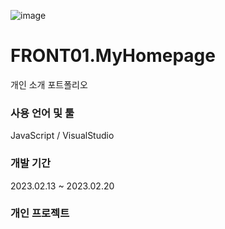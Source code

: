 ![image](https://user-images.githubusercontent.com/121071418/233332126-02b6c0e8-2754-4d45-a125-71952ea91364.png)


# FRONT01.MyHomepage
개인 소개 포트폴리오

### 사용 언어 및 툴
JavaScript / VisualStudio

### 개발 기간
2023.02.13 ~ 2023.02.20

### 개인 프로젝트
